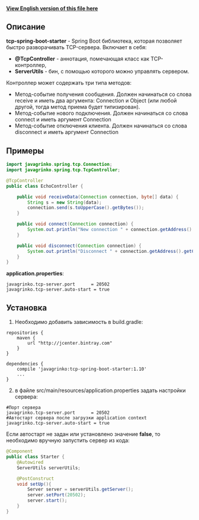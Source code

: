 #### [View English version of this file here](./README.en.md)

## Описание

**tcp-spring-boot-starter** - Spring Boot библиотека, которая позволяет быстро разворачивать TCP-сервера. Включает в себя:
* **@TcpController** - аннотация, помечающая класс как TCP-контроллер,
* **ServerUtils** - бин, с помощью которого можно управлять сервером.

Контроллер может содержать три типа методов:
* Метод-событие получения сообщения. Должен начинаться со слова receive и иметь два аргумента: Connection и Object (или любой другой, тогда метод приема будет типизирован).
* Метод-событие нового подключения. Должен начинаться со слова connect и иметь аргумент Connection
* Метод-событие отключения клиента. Должен начинаться со слова disconnect и иметь аргумент Connection

## Примеры
```java
import javagrinko.spring.tcp.Connection;
import javagrinko.spring.tcp.TcpController;

@TcpController
public class EchoController {

    public void receiveData(Connection connection, byte[] data) {
        String s = new String(data);
        connection.send(s.toUpperCase().getBytes());
    }

    public void connect(Connection connection) {
        System.out.println("New connection " + connection.getAddress().getCanonicalHostName());
    }

    public void disconnect(Connection connection) {
        System.out.println("Disconnect " + connection.getAddress().getCanonicalHostName());
    }
}
```
**application.properties**:
```
javagrinko.tcp-server.port      = 20502
javagrinko.tcp-server.auto-start = true
```

## Установка
1) Необходимо добавить зависимость в build.gradle:
```
repositories {
    maven {
        url "http://jcenter.bintray.com"
    }
}

dependencies {
    compile 'javagrinko:tcp-spring-boot-starter:1.10'
    ...
}

```

2) в файле src/main/resources/application.properties задать настройки сервера:
```
#Порт сервера
javagrinko.tcp-server.port      = 20502
#Автостарт сервера после загрузки application context
javagrinko.tcp-server.auto-start = true
```

Если автостарт не задан или установлено значение **false**, то необходимо вручную запустить сервер из кода:
```java
@Component
public class Starter {
    @Autowired
    ServerUtils serverUtils;

    @PostConstruct
    void setUp(){
        Server server = serverUtils.getServer();
        server.setPort(20502);
        server.start();
    }
}
```
